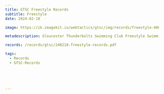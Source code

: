 ```yaml
---
title: GTSC Freestyle Records
subtitle: Freestyle
date: 2024-02-18

image: https://ik.imagekit.io/webtactics/gtsc/img/records/freestyle-400x600.jpg

metadescription: Gloucester Thunderbolts Swimming Club Freestyle Swimming Records

records: /records/gtsc/240218-freestyle-records.pdf

tags:
  - Records
  - GTSC-Records





---
```





